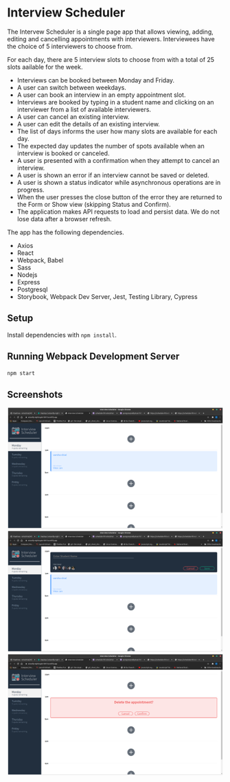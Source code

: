 # Interview Scheduler

The Intervew Scheduler is a single page app that allows viewing, adding, editing and cancelling appointments with interviewers. Interviewees have the choice of 5 interviewers to choose from. 

For each day, there are 5 interview slots to choose from with a total of 25 slots aailable for the week.
* Interviews can be booked between Monday and Friday.
* A user can switch between weekdays.
* A user can book an interview in an empty appointment slot.
* Interviews are booked by typing in a student name and clicking on an interviewer from a list of available interviewers.
* A user can cancel an existing interview.
* A user can edit the details of an existing interview.
* The list of days informs the user how many slots are available for each day.
* The expected day updates the number of spots available when an interview is booked or canceled.
* A user is presented with a confirmation when they attempt to cancel an interview.
* A user is shown an error if an interview cannot be saved or deleted.
* A user is shown a status indicator while asynchronous operations are in progress.
* When the user presses the close button of the error they are returned to the Form or Show view (skipping Status and Confirm).
* The application makes API requests to load and persist data. We do not lose data after a browser refresh.

The app has the following dependencies.

* Axios
* React
* Webpack, Babel
* Sass
* Nodejs
* Express
* Postgresql
* Storybook, Webpack Dev Server, Jest, Testing Library, Cypress

## Setup

Install dependencies with `npm install`.

## Running Webpack Development Server

```sh
npm start
```

## Screenshots
!["Initial Screen"](https://github.com/rahulshial/scheduler/blob/master/docs/Initial%20screen.png)
!["Create New Appointment"](https://github.com/rahulshial/scheduler/blob/master/docs/Create%20New%20appointment.png)
!["Cancel Appointment"](https://github.com/rahulshial/scheduler/blob/master/docs/Delete%20Existing%20Appointment.png)
